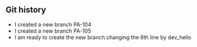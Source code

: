 ## Git history


- I created a new branch PA-104
- I created a new branch PA-105
- I am ready to create the new branch changing the 6th line by dev_hello